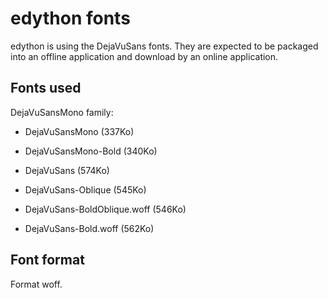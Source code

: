 # edython fonts

edython is using the DejaVuSans fonts.
They are expected to be packaged into an offline application and download by an
online application.

## Fonts used

DejaVuSansMono family:

* DejaVuSansMono (337Ko)
* DejaVuSansMono-Bold (340Ko)


* DejaVuSans (574Ko)
* DejaVuSans-Oblique (545Ko)
* DejaVuSans-BoldOblique.woff (546Ko)
* DejaVuSans-Bold.woff (562Ko)

## Font format
Format woff.
